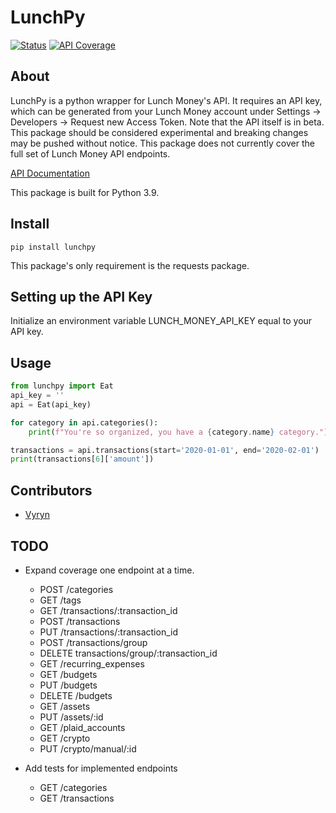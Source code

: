 LunchPy
===========
[![Status](https://img.shields.io/badge/status-alpha-red)](https://img.shields.io/badge/status-alpha-red)
[![API Coverage](https://img.shields.io/badge/endpoints_covered-2/18-red)](https://img.shields.io/badge/endpoints_covered-2/18-red)

## About

LunchPy is a python wrapper for Lunch Money's API. It requires an API key, which can be generated from your 
Lunch Money account under Settings -> Developers -> Request new Access Token. Note that the API itself
is in beta. This package should be considered experimental and breaking changes may be pushed without notice. This 
package does not currently cover the full set of Lunch Money API endpoints.

[API Documentation](https://lunchmoney.dev/#getting-started)

This package is built for Python 3.9.

## Install

	pip install lunchpy

This package's only requirement is the requests package.

## Setting up the API Key

Initialize an environment variable LUNCH_MONEY_API_KEY equal to your API key.

## Usage
```python
from lunchpy import Eat
api_key = ''
api = Eat(api_key)

for category in api.categories():
    print(f"You're so organized, you have a {category.name} category.")

transactions = api.transactions(start='2020-01-01', end='2020-02-01')
print(transactions[6]['amount'])
```

## Contributors

* [Vyryn](https://github.com/vyryn)

## TODO
- Expand coverage one endpoint at a time.
    - POST /categories
    - GET /tags
    - GET /transactions/:transaction_id
    - POST /transactions
    - PUT /transactions/:transaction_id
    - POST /transactions/group
    - DELETE transactions/group/:transaction_id
    - GET /recurring_expenses
    - GET /budgets
    - PUT /budgets
    - DELETE /budgets
    - GET /assets
    - PUT /assets/:id
    - GET /plaid_accounts
    - GET /crypto
    - PUT /crypto/manual/:id

- Add tests for implemented endpoints
    - GET /categories
    - GET /transactions
    
